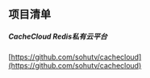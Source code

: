 ## 项目清单  

#####  CacheCloud  Redis私有云平台
[https://github.com/sohutv/cachecloud](https://github.com/sohutv/cachecloud)

